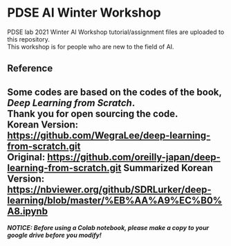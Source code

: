 # PDSE AI Winter Workshop

PDSE lab 2021 Winter AI Workshop tutorial/assignment files are uploaded to this repository.  
This workshop is for people who are new to the field of AI.

## Reference
Some codes are based on the codes of the book, *Deep Learning from Scratch*.  
Thank you for open sourcing the code.  
Korean Version: https://github.com/WegraLee/deep-learning-from-scratch.git  
Original: https://github.com/oreilly-japan/deep-learning-from-scratch.git
Summarized Korean Version: https://nbviewer.org/github/SDRLurker/deep-learning/blob/master/%EB%AA%A9%EC%B0%A8.ipynb
---
***NOTICE: Before using a Colab notebook, please make a copy to your google drive before you modify!***

